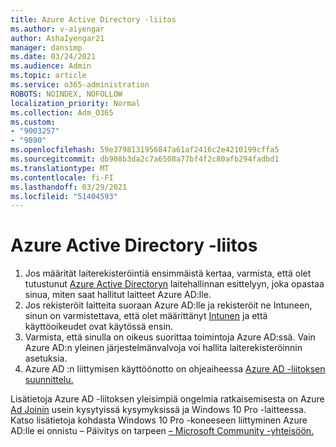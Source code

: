 ```yaml
---
title: Azure Active Directory -liitos
ms.author: v-aiyengar
author: AshaIyengar21
manager: dansimp
ms.date: 03/24/2021
ms.audience: Admin
ms.topic: article
ms.service: o365-administration
ROBOTS: NOINDEX, NOFOLLOW
localization_priority: Normal
ms.collection: Adm_O365
ms.custom:
- "9003257"
- "9890"
ms.openlocfilehash: 59e3798131956847a61af2416c2e4210199cffa5
ms.sourcegitcommit: db908b3da2c7a6508a77bf4f2c80afb294fadbd1
ms.translationtype: MT
ms.contentlocale: fi-FI
ms.lasthandoff: 03/29/2021
ms.locfileid: "51404593"
---
```

# <a name="azure-active-directory-join"></a>Azure Active Directory -liitos

1. Jos määrität laiterekisteröintiä ensimmäistä kertaa, varmista, että olet tutustunut [Azure Active Directoryn](/azure/active-directory/devices/overview) laitehallinnan esittelyyn, joka opastaa sinua, miten saat hallitut laitteet Azure AD:lle. 
1. Jos rekisteröit laitteita suoraan Azure AD:lle ja rekisteröit ne Intuneen, sinun on varmistettava, että olet määrittänyt [Intunen](/mem/intune/enrollment/device-enrollment) ja että käyttöoikeudet ovat käytössä ensin. [](/mem/intune/fundamentals/licenses-assign)
1. Varmista, että sinulla on oikeus suorittaa toimintoja Azure AD:ssä. Vain Azure AD:n yleinen järjestelmänvalvoja voi hallita laiterekisteröinnin asetuksia.
1. Azure AD :n liittymisen käyttöönotto on ohjeaiheessa [Azure AD -liitoksen suunnittelu.](/azure/active-directory/devices/azureadjoin-plan)

Lisätietoja Azure AD -liitoksen yleisimpiä ongelmia ratkaisemisesta on Azure [Ad Joinin](/azure/active-directory/devices/faq) usein kysytyissä kysymyksissä ja Windows 10 Pro -laitteessa. Katso lisätietoja kohdasta Windows 10 Pro -koneeseen liittyminen Azure AD:lle ei onnistu – Päivitys on tarpeen [– Microsoft Community -yhteisöön.](https://answers.microsoft.com/en-us/msoffice/forum/msoffice_install-mso_win10-mso_365hp/unable-to-join-windows-10-pro-machine-to-azure-ad/abb1ca7d-b317-45ec-a628-e1c10eae2900)
